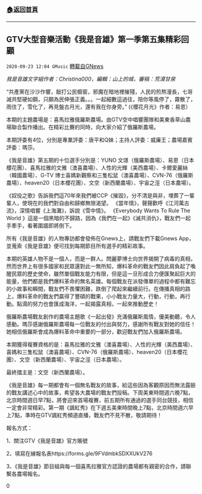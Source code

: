 ###  [:house:返回首頁](https://github.com/ourhimalayas/txt)
---

## GTV大型音樂活動《我是音雄》第一季第五集精彩回顧
`2020-09-23 12:04 GMusic` [轉載自GNews](https://gnews.org/zh-hant/380313/)

*我是音雄文字組作者：Christina000，編輯：山上的城，審稿：荒漠甘泉*



“共產黨在沙沙作響，敲打公民櫥窗，邪魔在暗地裡摧殘，人民的煎熬漫長，七哥滅共堅硬如鋼，只願為民伸張正義。。。一起細數這過往，陪你等風停了，霧散了，雨住了，雪化了，再見盤古月光，還有我在你身旁。” (《櫻花月光》作者：易恩）

本期的主題農場是：喜馬拉雅俄羅斯農場。由GTV空中唱響團隊和美東香草山農場聯合製作播出。在精彩比賽的同時，向大家介紹了俄羅斯農場。

本期評委有4位，分別是專業評委：唐平和Q妹；主持人評委：威廉王；農場嘉賓評委：瑪莎。

《我是音雄》第五期的十位選手分別是：YUNO 文璟（俄羅斯農場）、易恩（日本櫻花團）、喜馬拉雅的文雅（澳喜農場）、人性的光輝（美西農場）、卡爾愛麗絲（韓國農場）、G-TV 博士喜媽新觀察和三隻松鼠（澳喜農場）、CVN-76（俄羅斯農場）、heaven20（日本櫻花團）、文空（新西蘭農場）、宇宙之涇（日本農場）。

《奴役之歌》告訴我們這70年來我們被CCP《摧毀》，分不清是與非，埋葬了一輩輩人，使現在的我們對自由和歸鄉無限渴望。 《當年情》，聲聲歡呼《江河萬古流》，深情唱響《上海灘》，訴說《雪中情》。 《Everybody Wants To Rule The World 》這是一個黑暗的不歸路，因為《我們在一起》《滅共消仇》，戰友們一起手牽手，看著圍牆即將倒下。

所有《我是音雄》的人物專訪都會發佈在Gnews上，請戰友們下載Gnews App，並蒐索《我是音雄》便可找到每期節目所有選手的精彩故事。

本期的英雄人物不是一個人，而是一群人。閆麗夢博士向世界揭開了病毒的真相，然而世界上有很多國家和民眾還對此一無所知，爆料革命的戰友們因此肩負起了喚醒民眾的歷史使命，雖然單個戰友能力有限，但是這一旦形成合力便匯聚起巨大的能量，他們都是我們爆料革命的無名英雄。每個戰友在派發傳單的過程中都有難忘的小故事和瞬間，戰友們不畏懼困難，跌倒了爬起來繼續前行。在傳播真相的路上，爆料革命的戰友們贏得了豐碩的戰果，小小戰友力量大，行動，行動，再行動。點滴的努力也會匯成海洋，一起揭露真相，一起來推動歷史！

俄羅斯農場戰友創作的農場主題歌《一起出發》充滿俄羅斯風情，優美動聽，令人感動。瑪莎感謝俄羅斯農場每一位戰友的付出與努力，感謝所有戰友對她的信任！她相信俄羅斯會成為爆料革命中重要的一部分，歡迎戰友們加入俄羅斯農場。

本期獲得複賽資格的是：喜馬拉雅的文雅（澳喜農場）、人性的光輝（美西農場）、喜媽和三隻松鼠（澳喜農場）、CVN-76（俄羅斯農場）、heaven20（日本櫻花團）、文空（新西蘭農場）、宇宙之涇（日本農場）。

最終擂主是：文空（新西蘭農場）。

《我是音雄》每一期都會有一個無名戰友的故事，給這些因為客觀原因而無法露臉的戰友講述心中的故事，希望各大農場的戰友們投稿。下周美東時間週六晚7點，北京時間週日早7點，將會迎來首場複賽，前五期所有通過的選手同台競技，相信一定會非常精彩。第一期《諷紅秀》在下週五美東時間晚上7點，北京時間週六早上7點，準時在GTV諷紅秀頻道直播，戰友們不見不散，敬請期待！

報名方式：

1、關注GTV《我是音雄》官方賬號

2、填寫在線報名表https://forms.gle/9FVdmbkSDXXUkV276

3、《我是音雄》節目組與每一個喜馬拉雅官方認證的農場都有親密的合作，請聯繫各農場報名。

0
